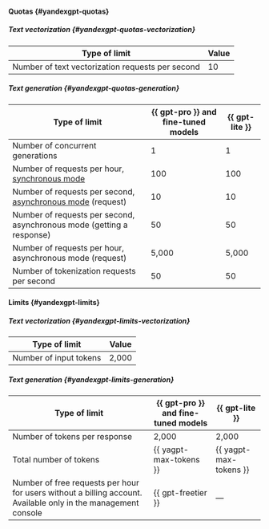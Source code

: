 #### Quotas {#yandexgpt-quotas}

##### Text vectorization {#yandexgpt-quotas-vectorization}

| Type of limit | Value |
----- | -----
| Number of text vectorization requests per second | 10 |

##### Text generation {#yandexgpt-quotas-generation}

| Type of limit | {{ gpt-pro }} and fine-tuned models | {{ gpt-lite }} |
----- | ----- | -----
| Number of concurrent generations | 1 | 1 |
| Number of requests per hour, [synchronous mode](../yandexgpt/concepts/index.md#working-mode) | 100 | 100 |
| Number of requests per second, [asynchronous mode](../yandexgpt/concepts/index.md#working-mode) (request) | 10 | 10 |
| Number of requests per second, asynchronous mode (getting a response) | 50 | 50 |
| Number of requests per hour, asynchronous mode (request) | 5,000 | 5,000 |
| Number of tokenization requests per second | 50 | 50 |

#### Limits {#yandexgpt-limits}

##### Text vectorization {#yandexgpt-limits-vectorization}

| Type of limit | Value |
----- | -----
| Number of input tokens | 2,000 |

##### Text generation {#yandexgpt-limits-generation}

| Type of limit | {{ gpt-pro }} and fine-tuned models | {{ gpt-lite }} |
----- | ----- | -----
| Number of tokens per response | 2,000 | 2,000 |
| Total number of tokens | {{ yagpt-max-tokens }} | {{ yagpt-max-tokens }} |
| Number of free requests per hour for users without a billing account. Available only in the management console | {{ gpt-freetier }} | — |
